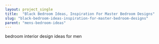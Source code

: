 ```yaml
---
layout: project_single
title:  "Black Bedroom Ideas, Inspiration For Master Bedroom Designs"
slug: "black-bedroom-ideas-inspiration-for-master-bedroom-designs"
parent: "mens-bedroom-ideas"
---
```

bedroom interior design ideas for men